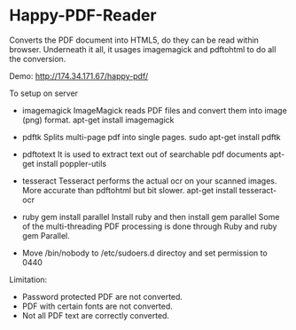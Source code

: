 Happy-PDF-Reader
==============

Converts the PDF document into HTML5, do they can be read within browser.
Underneath it all, it usages imagemagick and pdftohtml to do all the conversion.


Demo:
http://174.34.171.67/happy-pdf/



To setup on server
- imagemagick
ImageMagick reads PDF files and convert them into image (png) format.
apt-get install imagemagick

- pdftk
Splits multi-page pdf into single pages.
sudo apt-get install pdftk

- pdftotext
It is used to extract text out of searchable pdf documents
apt-get install poppler-utils

- tesseract
Tesseract performs the actual ocr on your scanned images. More accurate than pdftohtml but bit slower.
apt-get install tesseract-ocr

- ruby
gem install parallel
Install ruby and then install gem parallel Some of the multi-threading PDF processing is done through Ruby and ruby gem Parallel.

- Move /bin/nobody to /etc/sudoers.d directoy and set permission to 0440

Limitation:
- Password protected PDF are not converted.
- PDF with certain fonts are not converted.
- Not all PDF text are correctly converted.
